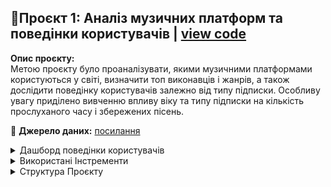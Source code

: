 ## 📓Проєкт 1: Аналіз музичних платформ та поведінки користувачів | [view code](https://github.com/Yul4ita/PET-project/blob/93d18f551545749465851ddb57685c09b180b0bd/Analysis%20of%20Streaming%20Platforms.ipynb) 
**Опис проєкту:**  
Метою проєкту було проаналізувати, якими музичними платформами користуються у світі, визначити топ виконавців і жанрів, а також дослідити поведінку користувачів залежно від типу підписки. Особливу увагу приділено вивченню впливу віку та типу підписки на кількість прослуханого часу і збережених пісень.  

🔗 **Джерело даних:** [посилання](https://www.kaggle.com/datasets/atharvasoundankar/global-music-streaming-trends-and-listener-insights/data) 

<details>
<summary>Дашборд поведінки користувачів</summary>
<br>  

  [Переглянути дашборд в Tableau](https://public.tableau.com/views/Book1_17432524734040/Dashboard2?:language=en-US&:sid=&:redirect=auth&:display_count=n&:origin=viz_share_link)  
<img width="1204" alt="Screenshot 2025-03-29 at 13 48 34" src="https://github.com/user-attachments/assets/a5ca3302-951a-4a8c-a854-607d5e0f63c9" />

</details>

<details>
<summary>Використані Інстременти</summary>
<br>  
  
- **Python** – для обробки та аналізу даних
- **Jupyter Notebook** – середовище для інтерактивного аналізу 
- **Pandas** – робота з табличними даними
- **Matplotlib** та **seaborn** – для візуалізації результатів
- **Scipy.stats** – для статистичного аналізу та перевірки гіпотез
- **Tableau Public** – для створення інтерактивного дашборду
</details>

<details>
<summary>Структура Проєкту</summary>
<br>

- `Analysis of Streaming Platforms.ipynb` – основний ноутбук з аналізом.
- `Summary report.md` - висновки з аналізу.
- `README.md` – цей описовий файл.
</details>

